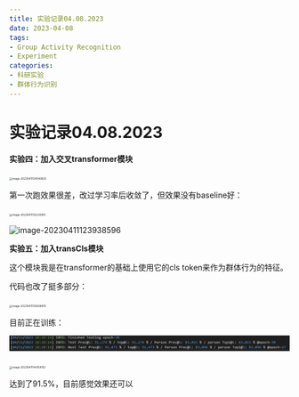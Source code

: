 ```yaml
---
title: 实验记录04.08.2023
date: 2023-04-08
tags: 
- Group Activity Recognition
- Experiment
categories:
- 科研实验
- 群体行为识别
---
```


# 实验记录04.08.2023

**实验四：加入交叉transformer模块**

<img src="C:\Users\YC002\AppData\Roaming\Typora\typora-user-images\image-20230411124040825.png" alt="image-20230411124040825" style="zoom:33%;" />

第一次跑效果很差，改过学习率后收敛了，但效果没有baseline好：

<img src="C:\Users\YC002\AppData\Roaming\Typora\typora-user-images\image-20230411125230991.png" alt="image-20230411125230991" style="zoom:33%;" />

![image-20230411123938596](C:\Users\YC002\AppData\Roaming\Typora\typora-user-images\image-20230411123938596.png)

**实验五：加入transCls模块**

这个模块我是在transformer的基础上使用它的cls token来作为群体行为的特征。

代码也改了挺多部分：

<img src="C:\Users\YC002\AppData\Roaming\Typora\typora-user-images\image-20230411125838876.png" alt="image-20230411125838876" style="zoom: 33%;" />

目前正在训练：

![image-20230413190311967](https://raw.githubusercontent.com/coelien/image-hosting/master/img/image-20230413190311967.png)

<img src="C:\Users\YC002\AppData\Roaming\Typora\typora-user-images\image-20230411144354152.png" alt="image-20230411144354152" style="zoom: 33%;" />

达到了91.5%，目前感觉效果还可以
